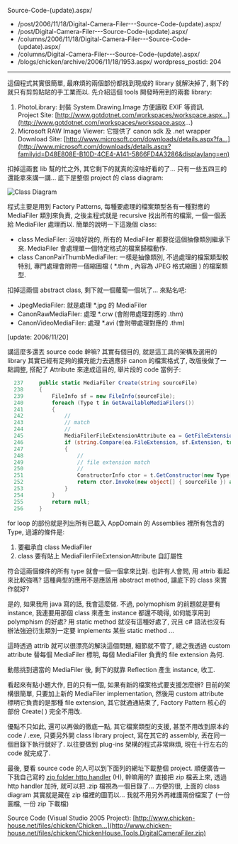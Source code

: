 Source-Code-(update).aspx/
  - /post/2006/11/18/Digital-Camera-Filer---Source-Code-(update).aspx/
  - /post/Digital-Camera-Filer---Source-Code-(update).aspx/
  - /columns/2006/11/18/Digital-Camera-Filer---Source-Code-(update).aspx/
  - /columns/Digital-Camera-Filer---Source-Code-(update).aspx/
  - /blogs/chicken/archive/2006/11/18/1953.aspx/
wordpress_postid: 204
---

這個程式其實很簡單, 最麻煩的兩個部份都找到現成的 library 就解決掉了, 剩下的就只有剪剪貼貼的手工業而以. 先介紹這個 tools 開發時用到的兩套 library:

1. PhotoLibrary: 封裝 System.Drawing.Image 方便讀取 EXIF 等資訊.  
   Project Site: [http://www.gotdotnet.com/workspaces/workspace.aspx...](http://www.gotdotnet.com/workspaces/workspace.aspx...)
2. Microsoft RAW Image Viewer: 它提供了 canon sdk 及 .net wrapper  
   Download Site: [http://www.microsoft.com/downloads/details.aspx?fa...](http://www.microsoft.com/downloads/details.aspx?familyid=D48E808E-B10D-4CE4-A141-5866FD4A3286&displaylang=en)

扣掉這兩套 lib 幫的忙之外, 其它剩下的就真的沒啥好看的了... 只有一些五四三的還能拿來講一講... 底下是整個 project 的 class diagram:

![Class Diagram](http://www.chicken-house.net/files/chicken/ChickenHouse.Tools.DigitalCameraFiler.zip/CodeStructure.png)

程式主要是用到 Factory Patterns, 每種要處理的檔案類型各有一種對應的 MediaFiler 類別來負責, 之後主程式就是 recursive 找出所有的檔案, 一個一個丟給 MediaFiler 處理而以. 簡單的說明一下這幾個 class:

- class MediaFiler: 沒啥好說的, 所有的 MediaFiler 都要從這個抽像類別繼承下來. MediaFiler 會處理單一個特定格式的檔案歸檔動作.
- class CanonPairThumbMediaFiler: 一樣是抽像類別, 不過處理的檔案類型較特別, 專門處理會附帶一個縮圖檔 ( *.thm , 內容為 JPEG 格式縮圖 ) 的檔案類型.

扣掉這兩個 abstract class, 剩下就一個蘿蔔一個坑了... 來點名吧:

- JpegMediaFiler: 就是處理 *.jpg 的 MediaFiler
- CanonRawMediaFiler: 處理 *.crw (會附帶處理對應的 .thm)
- CanonVideoMediaFiler: 處理 *.avi (會附帶處理對應的 .thm)

[update: 2006/11/20]

講這麼多還丟 source code 幹嘛? 其實有個目的, 就是這工具的架構及選用的 library 其實已經有足夠的擴充能力去適應非 canon 的檔案格式了, 改版後做了一點調整, 搭配了 Attribute 來達成這目的, 舉片段的 code 當例子:

```csharp
  237     public static MediaFiler Create(string sourceFile)
  238     {
  239         FileInfo sf = new FileInfo(sourceFile);
  240         foreach (Type t in GetAvailableMediaFilers()) 
  241         {
  242             //
  243             // match
  244             //
  245             MediaFilerFileExtensionAttribute ea = GetFileExtensionAttribute(t);
  246             if (string.Compare(ea.FileExtension, sf.Extension, true) == 0)
  247             {
  248                 //
  249                 // file extension match
  250                 //
  251                 ConstructorInfo ctor = t.GetConstructor(new Type[] { typeof(string) });
  252                 return ctor.Invoke(new object[] { sourceFile }) as MediaFiler;
  253             }
  254         }
  255         return null;
  256     }
```

for loop 的部份就是列出所有已載入 AppDomain 的 Assemblies 裡所有包含的 Type, 過濾的條件是:

1. 要繼承自 class MediaFiler
2. class 要有貼上 MediaFilerFileExtensionAttribute 自訂屬性

符合這兩個條件的所有 type 就會一個一個拿來比對. 也許有人會問, 用 attrib 看起來比較強嗎? 這種典型的應用不是應該用 abstract method, 讓底下的 class 來實作就好?

是的, 如果我用 java 寫的話, 我會這麼做. 不過, polymophism 的前題就是要有 instance, 我連要用那個 class 來產生 instance 都還不曉得, 如何能享用到 polymphism 的好處? 用 static method 就沒有這種好處了, 況且 c# 語法也沒有辦法強迫衍生類別一定要 implements 某些 static method ...

這時透過 attrib 就可以很漂亮的解決這個問題, 細節就不管了, 總之我透過 custom attribute 替每個 MediaFiler 標明, 每個 MediaFiler 負責的 file extension 為何.

動態挑到適當的 MediaFiler 後, 剩下的就靠 Reflection 產生 instance, 收工.

看起來有點小題大作, 目的只有一個, 如果有新的檔案格式要支援怎麼辦? 目前的架構很簡單, 只要加上新的 MediaFiler implementation, 然後用 custom attribute 標明它負責的是那種 file extension, 其它就通通結束了, Factory Pattern 核心的部份 Create( ) 完全不用改.

優點不只如此, 還可以再做的徹底一點, 其它檔案類型的支援, 甚至不用改到原本的 code / .exe, 只要另外開 class library project, 寫在其它的 assembly, 丟在同一個目錄下執行就好了. 以往要做到 plug-ins 架構的程式非常麻煩, 現在十行左右的 code 就完成了.

最後, 要看 source code 的人可以到下面列的網址下載整個 project. 順便廣告一下我自己寫的 [zip folder http handler](/post/e4b889e5808be5a5bde794a8e79a84-ASPNET-HttpHandler.aspx) (H), 幹嘛用的? 直接把 zip 檔丟上來, 透過 http handler 加持, 就可以把 .zip 檔視為一個目錄了... 方便的很, 上面的 class diagram 其實就是藏在 zip 檔裡的圖而以... 我就不用另外再維護兩份檔案了 (一份圖檔, 一份 zip 下載檔)

Source Code (Visual Studio 2005 Project): [http://www.chicken-house.net/files/chicken/Chicken...](http://www.chicken-house.net/files/chicken/ChickenHouse.Tools.DigitalCameraFiler.zip)